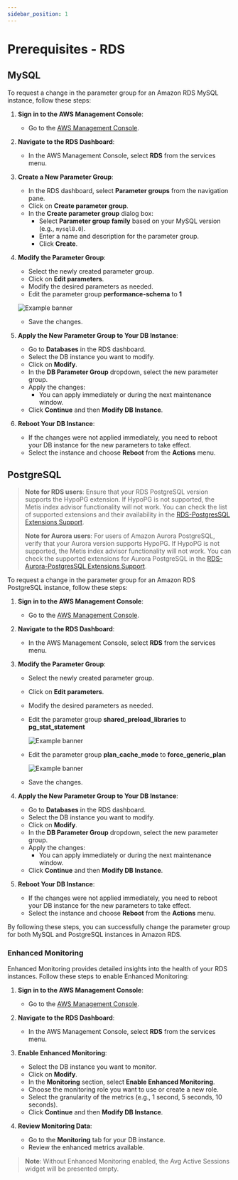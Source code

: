 ```yaml
---
sidebar_position: 1
---
```


# Prerequisites -  RDS 

## MySQL

To request a change in the parameter group for an Amazon RDS MySQL instance, follow these steps:

1. **Sign in to the AWS Management Console**:
   - Go to the [AWS Management Console](https://aws.amazon.com/console/).

2. **Navigate to the RDS Dashboard**:
   - In the AWS Management Console, select **RDS** from the services menu.

3. **Create a New Parameter Group**:
   - In the RDS dashboard, select **Parameter groups** from the navigation pane.
   - Click on **Create parameter group**.
   - In the **Create parameter group** dialog box:
     - Select **Parameter group family** based on your MySQL version (e.g., `mysql8.0`).
     - Enter a name and description for the parameter group.
     - Click **Create**.

4. **Modify the Parameter Group**:
   - Select the newly created parameter group.
   - Click on **Edit parameters**.
   - Modify the desired parameters as needed.
   - Edit the parameter group **performance-schema** to **1**

   ![Example banner](/img/rds-prerequisite-performance-schema.png)

   - Save the changes.

5. **Apply the New Parameter Group to Your DB Instance**:
   - Go to **Databases** in the RDS dashboard.
   - Select the DB instance you want to modify.
   - Click on **Modify**.
   - In the **DB Parameter Group** dropdown, select the new parameter group.
   - Apply the changes:
     - You can apply immediately or during the next maintenance window.
   - Click **Continue** and then **Modify DB Instance**.

6. **Reboot Your DB Instance**:
   - If the changes were not applied immediately, you need to reboot your DB instance for the new parameters to take effect.
   - Select the instance and choose **Reboot** from the **Actions** menu.

## PostgreSQL

> **Note for RDS users**: Ensure that your RDS PostgreSQL version supports the HypoPG extension. If HypoPG is not supported, the Metis index advisor functionality will not work. You can check the list of supported extensions and their availability in the [RDS-PostgresSQL Extensions Support](https://docs.aws.amazon.com/AmazonRDS/latest/PostgreSQLReleaseNotes/postgresql-extensions.html).
>
> **Note for Aurora users**: For users of Amazon Aurora PostgreSQL, verify that your Aurora version supports HypoPG. If HypoPG is not supported, the Metis index advisor functionality will not work. You can check the supported extensions for Aurora PostgreSQL in the [RDS-Aurora-PostgresSQL Extensions Support](https://docs.aws.amazon.com/AmazonRDS/latest/AuroraPostgreSQLReleaseNotes/AuroraPostgreSQL.Extensions.html).


To request a change in the parameter group for an Amazon RDS PostgreSQL instance, follow these steps:

1. **Sign in to the AWS Management Console**:
   - Go to the [AWS Management Console](https://aws.amazon.com/console/).

2. **Navigate to the RDS Dashboard**:
   - In the AWS Management Console, select **RDS** from the services menu.


3. **Modify the Parameter Group**:
   - Select the newly created parameter group.
   - Click on **Edit parameters**.
   - Modify the desired parameters as needed.
    - Edit the parameter group **shared_preload_libraries** to **pg_stat_statement**

      ![Example banner](/img/rds-prerequisutes-shared-buff-parameter-group.png)

    - Edit the parameter group **plan_cache_mode** to **force_generic_plan**

      ![Example banner](/img/rds-prerequisutes-custom-plan.png)
   - Save the changes.



4. **Apply the New Parameter Group to Your DB Instance**:
   - Go to **Databases** in the RDS dashboard.
   - Select the DB instance you want to modify.
   - Click on **Modify**.
   - In the **DB Parameter Group** dropdown, select the new parameter group.
   - Apply the changes:
     - You can apply immediately or during the next maintenance window.
   - Click **Continue** and then **Modify DB Instance**.

5. **Reboot Your DB Instance**:
   - If the changes were not applied immediately, you need to reboot your DB instance for the new parameters to take effect.
   - Select the instance and choose **Reboot** from the **Actions** menu.

By following these steps, you can successfully change the parameter group for both MySQL and PostgreSQL instances in Amazon RDS.

### Enhanced Monitoring

Enhanced Monitoring provides detailed insights into the health of your RDS instances. Follow these steps to enable Enhanced Monitoring:

1. **Sign in to the AWS Management Console**:
   - Go to the [AWS Management Console](https://aws.amazon.com/console/).

2. **Navigate to the RDS Dashboard**:
   - In the AWS Management Console, select **RDS** from the services menu.

3. **Enable Enhanced Monitoring**:
   - Select the DB instance you want to monitor.
   - Click on **Modify**.
   - In the **Monitoring** section, select **Enable Enhanced Monitoring**.
   - Choose the monitoring role you want to use or create a new role.
   - Select the granularity of the metrics (e.g., 1 second, 5 seconds, 10 seconds).
   - Click **Continue** and then **Modify DB Instance**.

4. **Review Monitoring Data**:
   - Go to the **Monitoring** tab for your DB instance.
   - Review the enhanced metrics available.

> **Note**: Without Enhanced Monitoring enabled, the Avg Active Sessions widget will be presented empty.



